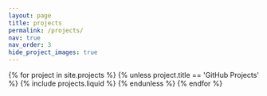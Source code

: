 ```yaml
---
layout: page
title: projects
permalink: /projects/
nav: true
nav_order: 3
hide_project_images: true
---
```


<div class="projects">
  <div class="row row-cols-1 row-cols-md-3">
    {% for project in site.projects %}
      {% unless project.title == 'GitHub Projects' %}
        {% include projects.liquid %}
      {% endunless %}
    {% endfor %}
  </div>
</div>
